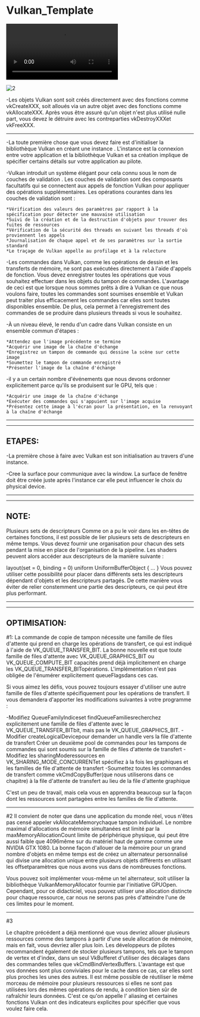 # Vulkan_Template

![1](https://github.com/dracken24/DrackenLib_Vulkan_Project/blob/main/puit.mp4)

![2](https://github.com/dracken24/DrackenLib_Vulkan_Project/blob/main/Untitled.gif)

-Les objets Vulkan sont soit créés directement avec des fonctions comme vkCreateXXX,
    soit alloués via un autre objet avec des fonctions comme vkAllocateXXX.
    Après vous être assuré qu'un objet n'est plus utilisé nulle part,
    vous devez le détruire avec les contreparties vkDestroyXXXet vkFreeXXX.

----------------------------------------------------------------------------------------

-La toute première chose que vous devez faire est d'initialiser la bibliothèque
    Vulkan en créant une instance . L'instance est la connexion entre votre application
    et la bibliothèque Vulkan et sa création implique de spécifier certains détails
    sur votre application au pilote.

-Vulkan introduit un système élégant pour cela connu sous le nom de couches de validation .
    Les couches de validation sont des composants facultatifs qui se connectent aux appels de
    fonction Vulkan pour appliquer des opérations supplémentaires. Les opérations courantes dans
    les couches de validation sont :

    *Vérification des valeurs des paramètres par rapport à la spécification pour détecter une mauvaise utilisation
    *Suivi de la création et de la destruction d'objets pour trouver des fuites de ressources
    *Vérification de la sécurité des threads en suivant les threads d'où proviennent les appels
    *Journalisation de chaque appel et de ses paramètres sur la sortie standard
    *Le traçage de Vulkan appelle au profilage et à la relecture

-Les commandes dans Vulkan, comme les opérations de dessin et les transferts de mémoire,
    ne sont pas exécutées directement à l'aide d'appels de fonction. Vous devez enregistrer
    toutes les opérations que vous souhaitez effectuer dans les objets du tampon de commandes.
    L'avantage de ceci est que lorsque nous sommes prêts à dire à Vulkan ce que nous voulons
    faire, toutes les commandes sont soumises ensemble et Vulkan peut traiter plus efficacement
    les commandes car elles sont toutes disponibles ensemble. De plus, cela permet à l'enregistrement
    des commandes de se produire dans plusieurs threads si vous le souhaitez.

-À un niveau élevé, le rendu d'un cadre dans Vulkan consiste en un ensemble commun d'étapes :

    *Attendez que l'image précédente se termine
    *Acquérir une image de la chaîne d'échange
    *Enregistrez un tampon de commande qui dessine la scène sur cette image
    *Soumettez le tampon de commande enregistré
    *Présenter l'image de la chaîne d'échange

-il y a un certain nombre d'événements que nous devons ordonner explicitement parce qu'ils
    se produisent sur le GPU, tels que :

    *Acquérir une image de la chaîne d'échange
    *Exécuter des commandes qui s'appuient sur l'image acquise
    *Présentez cette image à l'écran pour la présentation, en la renvoyant à la chaîne d'échange



----------------------------------------------------------------------------------------
----------------------------------------------------------------------------------------
ETAPES:
------------------------------------------------------

-La première chose à faire avec Vulkan est son initialisation au travers d'une instance.

-Cree la surface pour communique avec la window. La surface de fenêtre doit être créée juste après l'instance
    car elle peut influencer le choix du physical device.



----------------------------------------------------------------------------------------
----------------------------------------------------------------------------------------
NOTE:
------------------------------------------------------

Plusieurs sets de descripteurs
Comme on a pu le voir dans les en-têtes de certaines fonctions, il est possible de lier plusieurs sets de descripteurs en même temps. Vous devez fournir une organisation pour chacun des sets pendant la mise en place de l'organisation de la pipeline. Les shaders peuvent alors accéder aux descripteurs de la manière suivante :

layout(set = 0, binding = 0) uniform UniformBufferObject { ... }
Vous pouvez utiliser cette possibilité pour placer dans différents sets les descripteurs dépendant d'objets et les descripteurs partagés. De cette manière vous éviter de relier constemment une partie des descripteurs, ce qui peut être plus performant.



----------------------------------------------------------------------------------------
----------------------------------------------------------------------------------------
OPTIMISATION:
------------------------------------------------------

#1:
La commande de copie de tampon nécessite une famille de files d'attente qui prend en charge
les opérations de transfert, ce qui est indiqué à l'aide de VK_QUEUE_TRANSFER_BIT.
La bonne nouvelle est que toute famille de files d'attente avec VK_QUEUE_GRAPHICS_BIT ou
VK_QUEUE_COMPUTE_BIT capacités prend déjà implicitement en charge les VK_QUEUE_TRANSFER_BITopérations.
L'implémentation n'est pas obligée de l'énumérer explicitement queueFlagsdans ces cas.

Si vous aimez les défis, vous pouvez toujours essayer d'utiliser une autre famille de
files d'attente spécifiquement pour les opérations de transfert. Il vous demandera d'apporter
les modifications suivantes à votre programme :

-Modifiez QueueFamilyIndiceset findQueueFamiliesrecherchez explicitement une famille de
    files d'attente avec le VK_QUEUE_TRANSFER_BITbit, mais pas le VK_QUEUE_GRAPHICS_BIT.
-Modifier createLogicalDevicepour demander un handle vers la file d'attente de transfert
    Créer un deuxième pool de commandes pour les tampons de commandes qui sont soumis sur la
    famille de files d'attente de transfert
-Modifiez les sharingModeressources en VK_SHARING_MODE_CONCURRENTet spécifiez à la fois
    les graphiques et les familles de file d'attente de transfert
-Soumettez toutes les commandes de transfert comme vkCmdCopyBuffer(que nous utiliserons dans ce chapitre)
    à la file d'attente de transfert au lieu de la file d'attente graphique

C'est un peu de travail, mais cela vous en apprendra beaucoup sur la façon dont les ressources
    sont partagées entre les familles de file d'attente.

------------------------------------------------------

#2
Il convient de noter que dans une application du monde réel, vous n'êtes pas censé appeler
vkAllocateMemorychaque tampon individuel. Le nombre maximal d'allocations de mémoire simultanées
est limité par la maxMemoryAllocationCount limite de périphérique physique, qui peut être aussi
faible que 4096même sur du matériel haut de gamme comme une NVIDIA GTX 1080. La bonne façon d'allouer
de la mémoire pour un grand nombre d'objets en même temps est de créez un alternateur personnalisé
qui divise une allocation unique entre plusieurs objets différents en utilisant les offsetparamètres
que nous avons vus dans de nombreuses fonctions.

Vous pouvez soit implémenter vous-même un tel alternateur, soit utiliser la bibliothèque
VulkanMemoryAllocator fournie par l'initiative GPUOpen. Cependant, pour ce didacticiel, vous pouvez
utiliser une allocation distincte pour chaque ressource, car nous ne serons pas près d'atteindre
l'une de ces limites pour le moment.

------------------------------------------------------

#3

Le chapitre précédent a déjà mentionné que vous devriez allouer plusieurs ressources comme des tampons
à partir d'une seule allocation de mémoire, mais en fait, vous devriez aller plus loin. Les
développeurs de pilotes recommandent également de stocker plusieurs tampons, tels que le tampon de
vertex et d'index, dans un seul VkBufferet d'utiliser des décalages dans des commandes telles que
vkCmdBindVertexBuffers. L'avantage est que vos données sont plus conviviales pour le cache dans ce cas,
car elles sont plus proches les unes des autres. Il est même possible de réutiliser le même morceau de
mémoire pour plusieurs ressources si elles ne sont pas utilisées lors des mêmes opérations de rendu,
à condition bien sûr de rafraîchir leurs données. C'est ce qu'on appelle l' aliasing et certaines
fonctions Vulkan ont des indicateurs explicites pour spécifier que vous voulez faire cela.

